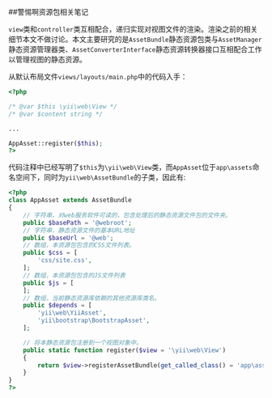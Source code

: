 ##警惕啊资源包相关笔记

`view`类和`controller`类互相配合，递归实现对视图文件的渲染。渲染之前的相关细节本文不做讨论。本文主要研究的是`AssetBundle`静态资源包类与`AssetManager`静态资源管理器类、`AssetConverterInterface`静态资源转换器接口互相配合工作以管理视图的静态资源。

从默认布局文件`views/layouts/main.php`中的代码入手：
```php
<?php

/* @var $this \yii\web\View */
/* @var $content string */

...

AppAsset::register($this);
?>
```

代码注释中已经写明了`$this`为`\yii\web\View`类，而`AppAsset`位于`app\assets`命名空间下，同时为`yii\web\AssetBundle`的子类，因此有:
```php
<?php
class AppAsset extends AssetBundle
{
    // 字符串，对web服务软件可读的，包含处理后的静态资源文件包的文件夹。
    public $basePath = '@webroot';
    // 字符串，静态资源文件的基本URL地址
    public $baseUrl = '@web';
    // 数组，本资源包包含的CSS文件列表。
    public $css = [
        'css/site.css',
    ];
    // 数组，本资源包包含的JS文件列表
    public $js = [
    ];
    // 数组，当前静态资源库依赖的其他资源库类名。
    public $depends = [
        'yii\web\YiiAsset',
        'yii\bootstrap\BootstrapAsset',
    ];

    // 将本静态资源包注册到一个视图对象中。
    public static function register($view = '\yii\web\View')
    {
        return $view->registerAssetBundle(get_called_class() = 'app\assets\AppAsset');
    }
}
?>
```